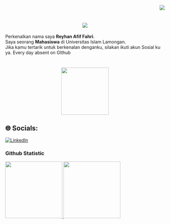 <img align="right" src="https://visitor-badge.laobi.icu/badge?page_id=Reyhan-Code.Reyhan-Code"/><br>

<h1 align="center">
    <img src="https://readme-typing-svg.herokuapp.com/?font=Righteous&size=35&center=true&vCenter=true&width=500&height=70&duration=4000&lines=Hallo+Semua!+👋;+I'm+Reyhan+Afif+Fahri!;+はじ+めま+して;"/>
</h1>

Perkenalkan nama saya **Reyhan Afif Fahri**.<br>
Saya seorang **Mahasiswa** di Universitas Islam Lamongan.<br>
Jika kamu tertarik untuk berkenalan denganku, silakan ikuti akun Sosial ku ya.
Every day absent on GIthub

<h1 align="center">
<img src="https://media.giphy.com/media/11lxCeKo6cHkJy/giphy.gif" width="150">
</h1>

## 🌐 Socials:
[![LinkedIn](https://img.shields.io/badge/LinkedIn-%230077B5.svg?logo=linkedin&logoColor=white)](https://www.linkedin.com/in/reyhan-afif-fahri-7b4072220/) <br>

### Github Statistic

<p align="left">
<a href="https://github.com/Reyhan-Code">
  <img height="180em" src="https://github-readme-stats-eight-theta.vercel.app/api?username=Reyhan-Code&show_icons=true&theme=algolia&include_all_commits=true&count_private=true"/>
  <img height="180em" src="https://github-readme-stats-eight-theta.vercel.app/api/top-langs/?username=Reyhan-Code&layout=compact&langs_count=8&theme=algolia"/>
</a>
</p>
